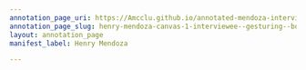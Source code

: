 ```yaml
---
annotation_page_uri: https://Amcclu.github.io/annotated-mendoza-interview/annotations/henry-mendoza-canvas-1-interviewee--gesturing--body-language--smile--.json
annotation_page_slug: henry-mendoza-canvas-1-interviewee--gesturing--body-language--smile--
layout: annotation_page
manifest_label: Henry Mendoza

---
```

